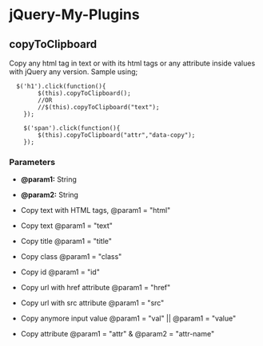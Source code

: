 # jQuery-My-Plugins

## copyToClipboard

Copy any html tag in text or with its html tags or any attribute inside values with jQuery any version. Sample using;

```
  $('h1').click(function(){
		$(this).copyToClipboard();
		//OR
		//$(this).copyToClipboard("text");
	});
	
	$('span').click(function(){
		$(this).copyToClipboard("attr","data-copy");
	});
```

### Parameters

* **@param1:** String
* **@param2:** String

* Copy text with HTML tags,          @param1 = "html"
* Copy text                          @param1 = "text"
* Copy title                         @param1 = "title"
* Copy class                         @param1 = "class"
* Copy id                            @param1 = "id"
* Copy url with href attribute       @param1 = "href"
* Copy url with src attribute        @param1 = "src"
* Copy anymore input value           @param1 = "val" || @param1 = "value"
* Copy attribute                     @param1 = "attr" & @param2 = "attr-name"
